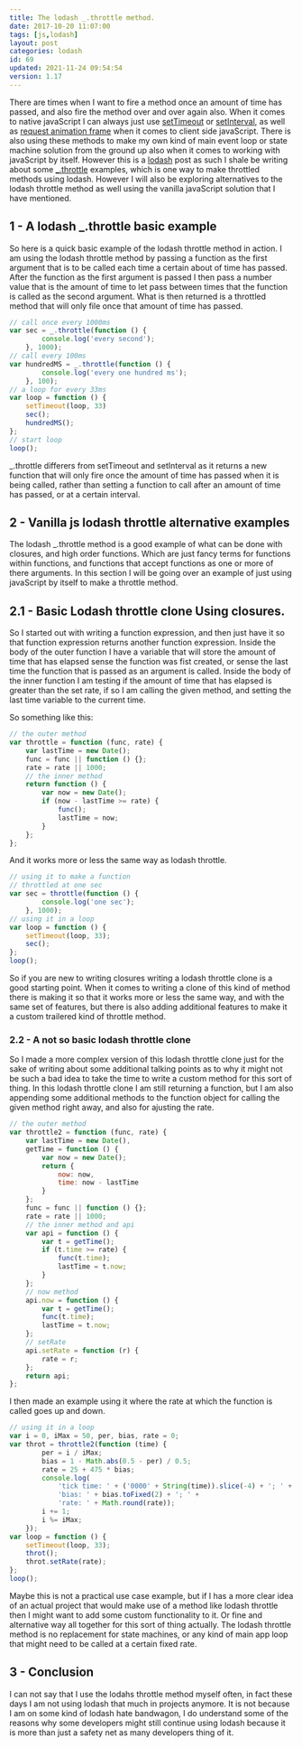 ```yaml
---
title: The lodash _.throttle method.
date: 2017-10-20 11:07:00
tags: [js,lodash]
layout: post
categories: lodash
id: 69
updated: 2021-11-24 09:54:54
version: 1.17
---
```


There are times when I want to fire a method once an amount of time has passed, and also fire the method over and over again also. When it comes to native javaScript I can always just use [setTimeout](/2018/12/06/js-settimeout/) or [setInterval](/2018/03/08/js-setinterval/), as well as [request animation frame](/2018/03/13/js-request-animation-frame/) when it comes to client side javaScript. There is also using these methods to make my own kind of main event loop or state machine solution from the ground up also when it comes to working with javaScript by itself. However this is a [lodash](https://lodash.com/) post as such I shale be writing about some [\_.throttle](https://lodash.com/docs/4.17.4#throttle) examples, which is one way to make throttled methods using lodash. However I will also be exploring alternatives to the lodash throttle method as well using the vanilla javaScript solution that I have mentioned.

<!-- more -->

## 1 -  A lodash _.throttle basic example

So here is a quick basic example of the lodash throttle method in action. I am using the lodash throttle method by passing a function as the first argument that is to be called each time a certain about of time has passed. After the function as the first argument is passed I then pass a number value that is the amount of time to let pass between times that the function is called as the second argument. What is then returned is a throttled method that will only file once that amount of time has passed.

```js
// call once every 1000ms
var sec = _.throttle(function () {
        console.log('every second');
    }, 1000);
// call every 100ms
var hundredMS = _.throttle(function () {
        console.log('every one hundred ms');
    }, 100);
// a loop for every 33ms
var loop = function () {
    setTimeout(loop, 33)
    sec();
    hundredMS();
};
// start loop
loop();
```

\_.throttle differers from setTimeout and setInterval as it returns a new function that will only fire once the amount of time has passed when it is being called, rather than setting a function to call after an amount of time has passed, or at a certain interval.

## 2 - Vanilla js lodash throttle alternative examples

The lodash \_.throttle method is a good example of what can be done with closures, and high order functions. Which are just fancy terms for functions within functions, and functions that accept functions as one or more of there arguments. In this section I will be going over an example of just using javaScript by itself to make a throttle method.

## 2.1 - Basic Lodash throttle clone Using closures.

So I started out with writing a function expression, and then just have it so that function expression returns another function expression. Inside the body of the outer function I have a variable that will store the amount of time that has elapsed sense the function was fist created, or sense the last time the function that is passed as an argument is called. Inside the body of the inner function I am testing if the amount of time that has elapsed is greater than the set rate, if so I am calling the given method, and setting the last time variable to the current time.

So something like this:

```js
// the outer method
var throttle = function (func, rate) {
    var lastTime = new Date();
    func = func || function () {};
    rate = rate || 1000;
    // the inner method
    return function () {
        var now = new Date();
        if (now - lastTime >= rate) {
            func();
            lastTime = now;
        }
    };
};
```

And it works more or less the same way as lodash throttle.

```js
// using it to make a function
// throttled at one sec
var sec = throttle(function () {
        console.log('one sec');
    }, 1000);
// using it in a loop
var loop = function () {
    setTimeout(loop, 33);
    sec();
};
loop();
```

So if you are new to writing closures writing a lodash throttle clone is a good starting point. When it comes to writing a clone of this kind of method there is making it so that it works more or less the same way, and with the same set of features, but there is also adding additional features to make it a custom trailered kind of throttle method.

### 2.2 - A not so basic lodash throttle clone

So I made a more complex version of this lodash throttle clone just for the sake of writing about some additional talking points as to why it might not be such a bad idea to take the time to write a custom method for this sort of thing. In this lodash throttle clone I am still returning a function, but I am also appending some additional methods to the function object for calling the given method right away, and also for ajusting the rate.

```js
// the outer method
var throttle2 = function (func, rate) {
    var lastTime = new Date(),
    getTime = function () {
        var now = new Date();
        return {
            now: now,
            time: now - lastTime
        }
    };
    func = func || function () {};
    rate = rate || 1000;
    // the inner method and api
    var api = function () {
        var t = getTime();
        if (t.time >= rate) {
            func(t.time);
            lastTime = t.now;
        }
    };
    // now method
    api.now = function () {
        var t = getTime();
        func(t.time);
        lastTime = t.now;
    };
    // setRate
    api.setRate = function (r) {
        rate = r;
    };
    return api;
};
```

I then made an example using it where the rate at which the function is called goes up and down.

```js
// using it in a loop
var i = 0, iMax = 50, per, bias, rate = 0;
var throt = throttle2(function (time) {
        per = i / iMax;
        bias = 1 - Math.abs(0.5 - per) / 0.5;
        rate = 25 + 475 * bias;
        console.log(
            'tick time: ' + ('0000' + String(time)).slice(-4) + '; ' +
            'bias: ' + bias.toFixed(2) + '; ' +
            'rate: ' + Math.round(rate));
        i += 1;
        i %= iMax;
    });
var loop = function () {
    setTimeout(loop, 33);
    throt();
    throt.setRate(rate);
};
loop();
```

Maybe this is not a practical use case example, but if I has a more clear idea of an actual project that would make use of a method like lodash throttle then I might want to add some custom functionality to it. Or fine and alternative way all together for this sort of thing actually. The lodash throttle method is no replacement for state machines, or any kind of main app loop that might need to be called at a certain fixed rate.

## 3 - Conclusion

I can not say that I use the lodahs throttle method myself often, in fact these days I am not using lodash that much in projects anymore. It is not because I am on some kind of lodash hate bandwagon, I do understand some of the reasons why some developers might still continue using lodash because it is more than just a safety net as many developers thing of it.